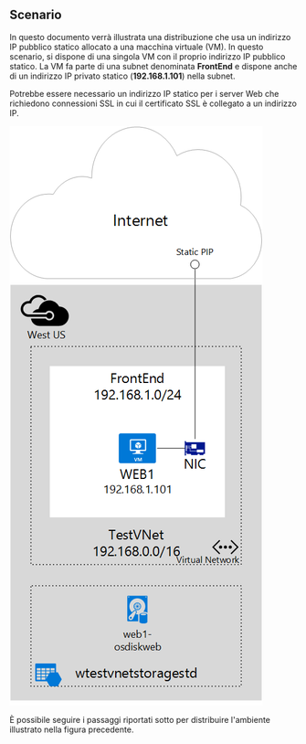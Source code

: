 ## Scenario

In questo documento verrà illustrata una distribuzione che usa un indirizzo IP pubblico statico allocato a una macchina virtuale (VM). In questo scenario, si dispone di una singola VM con il proprio indirizzo IP pubblico statico. La VM fa parte di una subnet denominata **FrontEnd** e dispone anche di un indirizzo IP privato statico (**192.168.1.101**) nella subnet.

Potrebbe essere necessario un indirizzo IP statico per i server Web che richiedono connessioni SSL in cui il certificato SSL è collegato a un indirizzo IP.

![DESCRIZIONE DELL’IMMAGINE](./media/virtual-network-deploy-static-pip-scenario-include/figure1.png)

È possibile seguire i passaggi riportati sotto per distribuire l'ambiente illustrato nella figura precedente.

<!---HONumber=AcomDC_0114_2016-->